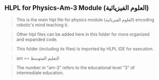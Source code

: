 ## HLPL for Physics-Am-3 Module (العلوم الفيزيائية)
>This is the main hlpl file for physics module (العلوم الفيزيائية) encoding robotic's mind teaching it.

>Other hlpl files can be added here in this folder for more organized and expanded code.

>This folder (including its files) is imported by HLPL IDE for execution.

>am == التعليم المتوسط

>The number in "am-3" refers to the educational level "3" of intermediate education.
